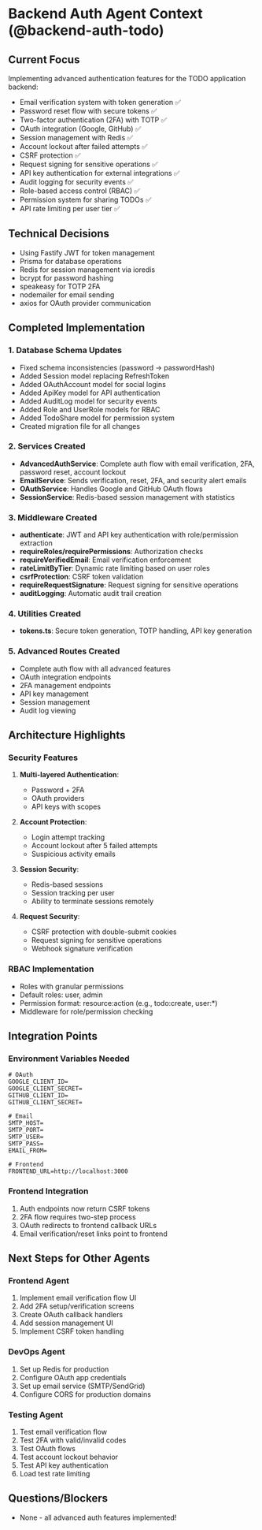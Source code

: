 # Backend Auth Agent Context (@backend-auth-todo)

## Current Focus
Implementing advanced authentication features for the TODO application backend:
- Email verification system with token generation ✅
- Password reset flow with secure tokens ✅
- Two-factor authentication (2FA) with TOTP ✅
- OAuth integration (Google, GitHub) ✅
- Session management with Redis ✅
- Account lockout after failed attempts ✅
- CSRF protection ✅
- Request signing for sensitive operations ✅
- API key authentication for external integrations ✅
- Audit logging for security events ✅
- Role-based access control (RBAC) ✅
- Permission system for sharing TODOs ✅
- API rate limiting per user tier ✅

## Technical Decisions
- Using Fastify JWT for token management
- Prisma for database operations
- Redis for session management via ioredis
- bcrypt for password hashing
- speakeasy for TOTP 2FA
- nodemailer for email sending
- axios for OAuth provider communication

## Completed Implementation

### 1. Database Schema Updates
- Fixed schema inconsistencies (password → passwordHash)
- Added Session model replacing RefreshToken
- Added OAuthAccount model for social logins
- Added ApiKey model for API authentication
- Added AuditLog model for security events
- Added Role and UserRole models for RBAC
- Added TodoShare model for permission system
- Created migration file for all changes

### 2. Services Created
- **AdvancedAuthService**: Complete auth flow with email verification, 2FA, password reset, account lockout
- **EmailService**: Sends verification, reset, 2FA, and security alert emails
- **OAuthService**: Handles Google and GitHub OAuth flows
- **SessionService**: Redis-based session management with statistics

### 3. Middleware Created
- **authenticate**: JWT and API key authentication with role/permission extraction
- **requireRoles/requirePermissions**: Authorization checks
- **requireVerifiedEmail**: Email verification enforcement
- **rateLimitByTier**: Dynamic rate limiting based on user roles
- **csrfProtection**: CSRF token validation
- **requireRequestSignature**: Request signing for sensitive operations
- **auditLogging**: Automatic audit trail creation

### 4. Utilities Created
- **tokens.ts**: Secure token generation, TOTP handling, API key generation

### 5. Advanced Routes Created
- Complete auth flow with all advanced features
- OAuth integration endpoints
- 2FA management endpoints
- API key management
- Session management
- Audit log viewing

## Architecture Highlights

### Security Features
1. **Multi-layered Authentication**:
   - Password + 2FA
   - OAuth providers
   - API keys with scopes
   
2. **Account Protection**:
   - Login attempt tracking
   - Account lockout after 5 failed attempts
   - Suspicious activity emails
   
3. **Session Security**:
   - Redis-based sessions
   - Session tracking per user
   - Ability to terminate sessions remotely
   
4. **Request Security**:
   - CSRF protection with double-submit cookies
   - Request signing for sensitive operations
   - Webhook signature verification

### RBAC Implementation
- Roles with granular permissions
- Default roles: user, admin
- Permission format: resource:action (e.g., todo:create, user:*)
- Middleware for role/permission checking

## Integration Points

### Environment Variables Needed
```env
# OAuth
GOOGLE_CLIENT_ID=
GOOGLE_CLIENT_SECRET=
GITHUB_CLIENT_ID=
GITHUB_CLIENT_SECRET=

# Email
SMTP_HOST=
SMTP_PORT=
SMTP_USER=
SMTP_PASS=
EMAIL_FROM=

# Frontend
FRONTEND_URL=http://localhost:3000
```

### Frontend Integration
1. Auth endpoints now return CSRF tokens
2. 2FA flow requires two-step process
3. OAuth redirects to frontend callback URLs
4. Email verification/reset links point to frontend

## Next Steps for Other Agents

### Frontend Agent
1. Implement email verification flow UI
2. Add 2FA setup/verification screens
3. Create OAuth callback handlers
4. Add session management UI
5. Implement CSRF token handling

### DevOps Agent
1. Set up Redis for production
2. Configure OAuth app credentials
3. Set up email service (SMTP/SendGrid)
4. Configure CORS for production domains

### Testing Agent
1. Test email verification flow
2. Test 2FA with valid/invalid codes
3. Test OAuth flows
4. Test account lockout behavior
5. Test API key authentication
6. Load test rate limiting

## Questions/Blockers
- None - all advanced auth features implemented!